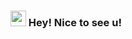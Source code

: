 ### <img src="https://media.giphy.com/media/hvRJCLFzcasrR4ia7z/giphy.gif" width="25px"> Hey! Nice to see u! 
